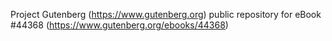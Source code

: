 Project Gutenberg (https://www.gutenberg.org) public repository for eBook #44368 (https://www.gutenberg.org/ebooks/44368)
